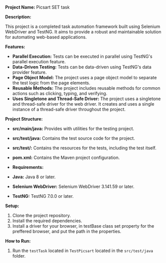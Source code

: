 

**Project Name:** Picsart SET task

**Description:**

This project is a completed task automation framework built using Selenium WebDriver and TestNG. It aims to provide a robust and maintainable solution for automating web-based applications.

**Features:**

* **Parallel Execution:** Tests can be executed in parallel using TestNG's parallel execution feature.
* **Data-Driven Testing:** Tests can be data-driven using TestNG's data provider feature.
* **Page Object Model:** The project uses a page object model to separate the test logic from the page elements.
* **Reusable Methods:** The project includes reusable methods for common actions such as clicking, typing, and verifying.
* **Uses Singletone and Thread-Safe Driver:** The project uses a singletone and thread-safe driver for the web driver. It creates and uses a single instance of a thread-safe driver throughout the project.

**Project Structure:**

* **src/main/java:** Provides with utilities for the testing project. 
* **src/test/java:** Contains the test source code for the project.
* **src/test/:** Contains the resources for the tests, including the test itself.
* **pom.xml:** Contains the Maven project configuration.

* **Requirements:**

* **Java:** Java 8 or later.
* **Selenium WebDriver:** Selenium WebDriver 3.141.59 or later.
* **TestNG:** TestNG 7.0.0 or later.

**Setup:**

1. Clone the project repository.
2. Install the required dependencies.
3. Install a driver for your browser, in testBase class set property for the preffered browser, and put the path in the properties. 

**How to Run:**
1. Run the `testTask` located in `TestPicsart` located in the `src/test/java` folder.